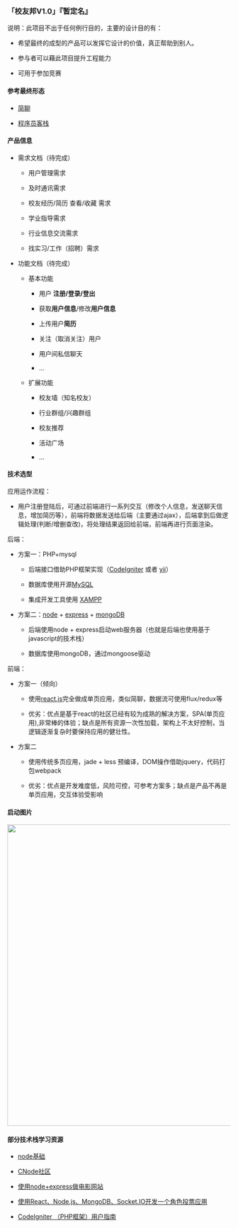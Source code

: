 
### 「校友邦V1.0」『暂定名』

说明：此项目不出于任何例行目的，主要的设计目的有：

- 希望最终的成型的产品可以发挥它设计的价值，真正帮助到别人。

- 参与者可以藉此项目提升工程能力

- 可用于参加竞赛

#### 参考最终形态

- [简聊](https://account.jianliao.com/signup)

- [程序员客栈](http://www.proginn.com/)

#### 产品信息

- 需求文档（待完成）

	- 用户管理需求

	- 及时通讯需求

	- 校友经历/简历 查看/收藏 需求

	- 学业指导需求

	- 行业信息交流需求

	- 找实习/工作（招聘）需求

- 功能文档（待完成）

	- 基本功能

		- 用户 **注册/登录/登出**
	
		- 获取**用户信息**/修改**用户信息**
	
		- 上传用户**简历**
	
		- 关注（取消关注）用户
	
		- 用户间私信聊天

		-  ...

	- 扩展功能

		- 校友墙（知名校友）

		- 行业群组/兴趣群组
	
		- 校友推荐

		- 活动广场

		-   ...

#### 技术选型

应用运作流程：

- 用户注册登陆后，可通过前端进行一系列交互（修改个人信息，发送聊天信息，增加简历等），前端将数据发送给后端（主要通过ajax），后端拿到后做逻辑处理(判断/增删查改)，将处理结果返回给前端，前端再进行页面渲染。

后端：

- 方案一：PHP+mysql 
		
	- 后端接口借助PHP框架实现（[CodeIgniter](http://codeigniter.org.cn/) 或者 [yii](http://www.yiichina.com/)）

	- 数据库使用开源[MySQL](http://dev.mysql.com/downloads/mysql/)

	- 集成开发工具使用 [XAMPP](https://www.apachefriends.org/zh_cn/index.html)

- 方案二：[node](http://nodejs.cn/) + [express](http://www.expressjs.com.cn/) + [mongoDB](https://www.mongodb.com/)

	- 后端使用node + express启动web服务器（也就是后端也使用基于javascript的技术栈）

	- 数据库使用mongoDB，通过mongoose驱动

前端：

- 方案一（倾向）

	- 使用[react.js](http://reactjs.cn/)完全做成单页应用，类似简聊，数据流可使用flux/redux等

	- 优劣：优点是基于react的社区已经有较为成熟的解决方案，SPA(单页应用),非常棒的体验；缺点是所有资源一次性加载，架构上不太好控制，当逻辑逐渐复杂时要保持应用的健壮性。

- 方案二 
	
	- 使用传统多页应用，jade + less 预编译，DOM操作借助jquery，代码打包webpack 

	- 优劣：优点是开发难度低，风险可控，可参考方案多；缺点是产品不再是单页应用，交互体验受影响

#### 启动图片

<img style="width:680px" src="http://imglf2.nosdn.127.net/img/YzBhVE1nYzloV3JhMDVIVVo4SVVIa01qdXk2QzlMRHM1akorUnl2Z0YrZmxlYVl4WUwyUDZnPT0.png?imageView&thumbnail=1680x0&quality=96&stripmeta=0&type=jpg"></img>

#### 部分技术栈学习资源

- [node基础](http://javascript.ruanyifeng.com/#nodejs)

- [CNode社区](https://cnodejs.org/)

- [使用node+express做电影网站](http://changshiban.com/2014/12/10/build-movie-web-app-with-nodejs/)

- [使用React、Node.js、MongoDB、Socket.IO开发一个角色投票应用](http://idlelife.org/archives/977)

- [CodeIgniter （PHP框架）用户指南](http://codeigniter.org.cn/user_guide/)


